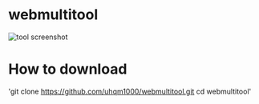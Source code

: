 # webmultitool
![tool screenshot](https://i.imgur.com/JsCJVaA.png)
# How to download
'git clone https://github.com/uhqm1000/webmultitool.git
cd webmultitool'


